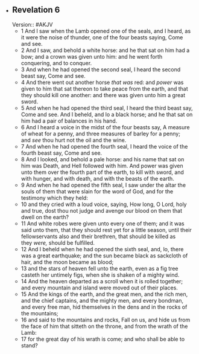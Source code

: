 - ## Revelation 6
  Version:: #AKJV
	- 1 And I saw when the Lamb opened one of the seals, and I heard, as it were the noise of thunder, one of the four beasts saying, Come and see.
	- 2 And I saw, and behold a white horse: and he that sat on him had a bow; and a crown was given unto him: and he went forth conquering, and to conquer.
	- 3 And when he had opened the second seal, I heard the second beast say, Come and see.
	- 4 And there went out another horse *that was* red: and *power* was given to him that sat thereon to take peace from the earth, and that they should kill one another: and there was given unto him a great sword.
	- 5 And when he had opened the third seal, I heard the third beast say, Come and see. And I beheld, and lo a black horse; and he that sat on him had a pair of balances in his hand.
	- 6 And I heard a voice in the midst of the four beasts say, A measure of wheat for a penny, and three measures of barley for a penny; and *see* thou hurt not the oil and the wine.
	- 7 And when he had opened the fourth seal, I heard the voice of the fourth beast say, Come and see.
	- 8 And I looked, and behold a pale horse: and his name that sat on him was Death, and Hell followed with him. And power was given unto them over the fourth part of the earth, to kill with sword, and with hunger, and with death, and with the beasts of the earth.
	- 9 And when he had opened the fifth seal, I saw under the altar the souls of them that were slain for the word of God, and for the testimony which they held:
	- 10 and they cried with a loud voice, saying, How long, O Lord, holy and true, dost thou not judge and avenge our blood on them that dwell on the earth?
	- 11 And white robes were given unto every one of them; and it was said unto them, that they should rest yet for a little season, until their fellowservants also and their brethren, that should be killed as they *were,* should be fulfilled.
	- 12 And I beheld when he had opened the sixth seal, and, lo, there was a great earthquake; and the sun became black as sackcloth of hair, and the moon became as blood;
	- 13 and the stars of heaven fell unto the earth, even as a fig tree casteth her untimely figs, when she is shaken of a mighty wind.
	- 14 And the heaven departed as a scroll when it is rolled together; and every mountain and island were moved out of their places.
	- 15 And the kings of the earth, and the great men, and the rich men, and the chief captains, and the mighty men, and every bondman, and every free man, hid themselves in the dens and in the rocks of the mountains;
	- 16 and said to the mountains and rocks, Fall on us, and hide us from the face of him that sitteth on the throne, and from the wrath of the Lamb:
	- 17 for the great day of his wrath is come; and who shall be able to stand?